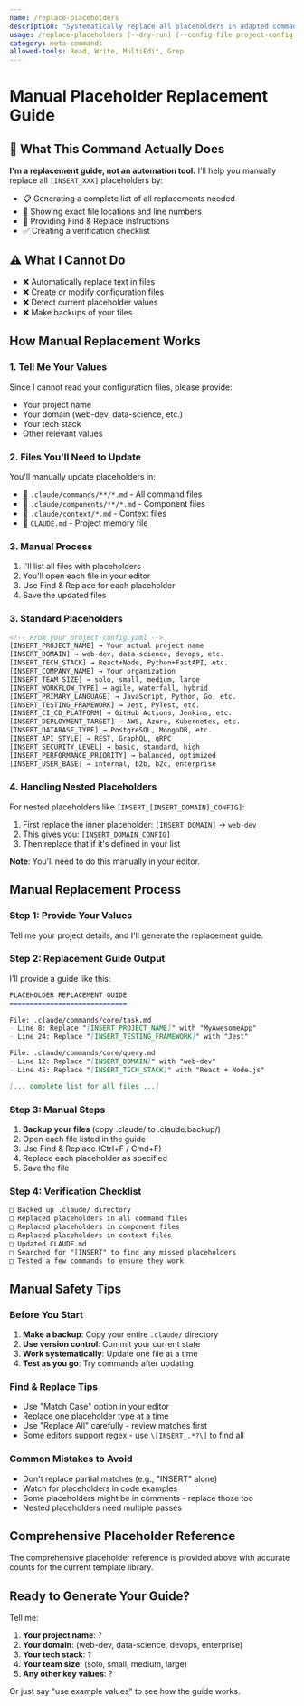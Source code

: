 ```yaml
---
name: /replace-placeholders
description: "Systematically replace all placeholders in adapted commands"
usage: /replace-placeholders [--dry-run] [--config-file project-config.yaml]
category: meta-commands
allowed-tools: Read, Write, MultiEdit, Grep
---
```


# Manual Placeholder Replacement Guide

## 🎯 What This Command Actually Does

**I'm a replacement guide, not an automation tool.** I'll help you manually replace all `[INSERT_XXX]` placeholders by:
- 📋 Generating a complete list of all replacements needed
- 📍 Showing exact file locations and line numbers
- 📝 Providing Find & Replace instructions
- ✅ Creating a verification checklist

## ⚠️ What I Cannot Do
- ❌ Automatically replace text in files
- ❌ Create or modify configuration files
- ❌ Detect current placeholder values
- ❌ Make backups of your files

## How Manual Replacement Works

### 1. Tell Me Your Values
Since I cannot read your configuration files, please provide:
- Your project name
- Your domain (web-dev, data-science, etc.)
- Your tech stack
- Other relevant values

### 2. Files You'll Need to Update
You'll manually update placeholders in:
- 📁 `.claude/commands/**/*.md` - All command files
- 📁 `.claude/components/**/*.md` - Component files
- 📁 `.claude/context/*.md` - Context files
- 📁 `CLAUDE.md` - Project memory file

### 3. Manual Process
1. I'll list all files with placeholders
2. You'll open each file in your editor
3. Use Find & Replace for each placeholder
4. Save the updated files

### 3. Standard Placeholders
```xml
<!-- From your project-config.yaml -->
[INSERT_PROJECT_NAME] → Your actual project name
[INSERT_DOMAIN] → web-dev, data-science, devops, etc.
[INSERT_TECH_STACK] → React+Node, Python+FastAPI, etc.
[INSERT_COMPANY_NAME] → Your organization
[INSERT_TEAM_SIZE] → solo, small, medium, large
[INSERT_WORKFLOW_TYPE] → agile, waterfall, hybrid
[INSERT_PRIMARY_LANGUAGE] → JavaScript, Python, Go, etc.
[INSERT_TESTING_FRAMEWORK] → Jest, PyTest, etc.
[INSERT_CI_CD_PLATFORM] → GitHub Actions, Jenkins, etc.
[INSERT_DEPLOYMENT_TARGET] → AWS, Azure, Kubernetes, etc.
[INSERT_DATABASE_TYPE] → PostgreSQL, MongoDB, etc.
[INSERT_API_STYLE] → REST, GraphQL, gRPC
[INSERT_SECURITY_LEVEL] → basic, standard, high
[INSERT_PERFORMANCE_PRIORITY] → balanced, optimized
[INSERT_USER_BASE] → internal, b2b, b2c, enterprise
```

### 4. Handling Nested Placeholders
For nested placeholders like `[INSERT_[INSERT_DOMAIN]_CONFIG]`:
1. First replace the inner placeholder: `[INSERT_DOMAIN]` → `web-dev`
2. This gives you: `[INSERT_DOMAIN_CONFIG]`
3. Then replace that if it's defined in your list

**Note**: You'll need to do this manually in your editor.

## Manual Replacement Process

### Step 1: Provide Your Values
Tell me your project details, and I'll generate the replacement guide.

### Step 2: Replacement Guide Output
I'll provide a guide like this:
```markdown
PLACEHOLDER REPLACEMENT GUIDE
=============================

File: .claude/commands/core/task.md
- Line 8: Replace "[INSERT_PROJECT_NAME]" with "MyAwesomeApp"
- Line 24: Replace "[INSERT_TESTING_FRAMEWORK]" with "Jest"

File: .claude/commands/core/query.md
- Line 12: Replace "[INSERT_DOMAIN]" with "web-dev"
- Line 45: Replace "[INSERT_TECH_STACK]" with "React + Node.js"

[... complete list for all files ...]
```

### Step 3: Manual Steps
1. **Backup your files** (copy .claude/ to .claude.backup/)
2. Open each file listed in the guide
3. Use Find & Replace (Ctrl+F / Cmd+F)
4. Replace each placeholder as specified
5. Save the file

### Step 4: Verification Checklist
```markdown
□ Backed up .claude/ directory
□ Replaced placeholders in all command files
□ Replaced placeholders in component files
□ Replaced placeholders in context files
□ Updated CLAUDE.md
□ Searched for "[INSERT" to find any missed placeholders
□ Tested a few commands to ensure they work
```

## Manual Safety Tips

### Before You Start
1. **Make a backup**: Copy your entire `.claude/` directory
2. **Use version control**: Commit your current state
3. **Work systematically**: Update one file at a time
4. **Test as you go**: Try commands after updating

### Find & Replace Tips
- Use "Match Case" option in your editor
- Replace one placeholder type at a time
- Use "Replace All" carefully - review matches first
- Some editors support regex - use `\[INSERT_.*?\]` to find all

### Common Mistakes to Avoid
- Don't replace partial matches (e.g., "INSERT" alone)
- Watch for placeholders in code examples
- Some placeholders might be in comments - replace those too
- Nested placeholders need multiple passes

## Comprehensive Placeholder Reference

The comprehensive placeholder reference is provided above with accurate counts for the current template library.

## Ready to Generate Your Guide?

Tell me:
1. **Your project name**: ?
2. **Your domain**: (web-dev, data-science, devops, enterprise)
3. **Your tech stack**: ?
4. **Your team size**: (solo, small, medium, large)
5. **Any other key values**: ?

Or just say "use example values" to see how the guide works.